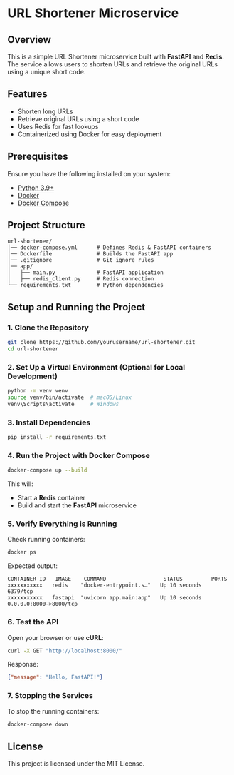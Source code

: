 # URL Shortener Microservice

## Overview
This is a simple URL Shortener microservice built with **FastAPI** and **Redis**. The service allows users to shorten URLs and retrieve the original URLs using a unique short code.

## Features
- Shorten long URLs
- Retrieve original URLs using a short code
- Uses Redis for fast lookups
- Containerized using Docker for easy deployment

## Prerequisites
Ensure you have the following installed on your system:
- [Python 3.9+](https://www.python.org/downloads/)
- [Docker](https://www.docker.com/get-started)
- [Docker Compose](https://docs.docker.com/compose/install/)

## Project Structure
```
url-shortener/
│── docker-compose.yml      # Defines Redis & FastAPI containers
│── Dockerfile              # Builds the FastAPI app
│── .gitignore              # Git ignore rules
│── app/
│   ├── main.py             # FastAPI application
│   ├── redis_client.py     # Redis connection
└── requirements.txt        # Python dependencies
```

## Setup and Running the Project

### 1. Clone the Repository
```sh
git clone https://github.com/yourusername/url-shortener.git
cd url-shortener
```

### 2. Set Up a Virtual Environment (Optional for Local Development)
```sh
python -m venv venv
source venv/bin/activate  # macOS/Linux
venv\Scripts\activate     # Windows
```

### 3. Install Dependencies
```sh
pip install -r requirements.txt
```

### 4. Run the Project with Docker Compose
```sh
docker-compose up --build
```
This will:
- Start a **Redis** container
- Build and start the **FastAPI** microservice

### 5. Verify Everything is Running
Check running containers:
```sh
docker ps
```
Expected output:
```
CONTAINER ID   IMAGE    COMMAND                  STATUS         PORTS
xxxxxxxxxxx   redis    "docker-entrypoint.s…"   Up 10 seconds  6379/tcp
xxxxxxxxxxx   fastapi  "uvicorn app.main:app"   Up 10 seconds  0.0.0.0:8000->8000/tcp
```

### 6. Test the API
Open your browser or use **cURL**:
```sh
curl -X GET "http://localhost:8000/"
```
Response:
```json
{"message": "Hello, FastAPI!"}
```

### 7. Stopping the Services
To stop the running containers:
```sh
docker-compose down
```


## License
This project is licensed under the MIT License.

